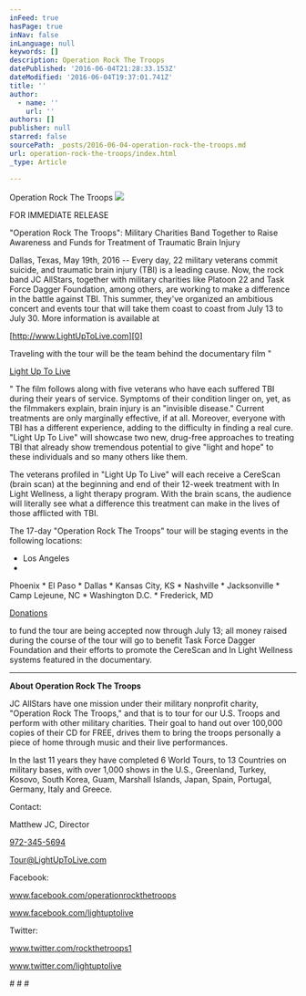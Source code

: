```yaml
---
inFeed: true
hasPage: true
inNav: false
inLanguage: null
keywords: []
description: Operation Rock The Troops
datePublished: '2016-06-04T21:28:33.153Z'
dateModified: '2016-06-04T19:37:01.741Z'
title: ''
author:
  - name: ''
    url: ''
authors: []
publisher: null
starred: false
sourcePath: _posts/2016-06-04-operation-rock-the-troops.md
url: operation-rock-the-troops/index.html
_type: Article

---
```

Operation Rock The Troops
![](https://the-grid-user-content.s3-us-west-2.amazonaws.com/d451f2d4-7d63-4301-97c1-b598cfe0e896.jpg)

FOR IMMEDIATE RELEASE

"Operation Rock The Troops": Military Charities Band Together to Raise Awareness and Funds for Treatment of Traumatic Brain Injury

Dallas, Texas, May 19th, 2016 -- Every day, 22 military veterans commit suicide, and traumatic brain injury (TBI) is a leading cause. Now, the rock band JC AllStars, together with military charities like Platoon 22 and Task Force Dagger Foundation, among others, are working to make a difference in the battle against TBI. This summer, they've organized an ambitious concert and events tour that will take them coast to coast from July 13 to July 30\. More information is available at 

[http://www.LightUpToLive.com][0]

Traveling with the tour will be the team behind the documentary film "

[Light Up To Live][1]

" The film follows along with five veterans who have each suffered TBI during their years of service. Symptoms of their condition linger on, yet, as the filmmakers explain, brain injury is an "invisible disease." Current treatments are only marginally effective, if at all. Moreover, everyone with TBI has a different experience, adding to the difficulty in finding a real cure. "Light Up To Live" will showcase two new, drug-free approaches to treating TBI that already show tremendous potential to give "light and hope" to these individuals and so many others like them. 

The veterans profiled in "Light Up To Live" will each receive a CereScan (brain scan) at the beginning and end of their 12-week treatment with In Light Wellness, a light therapy program. With the brain scans, the audience will literally see what a difference this treatment can make in the lives of those afflicted with TBI. 

The 17-day "Operation Rock The Troops" tour will be staging events in the following locations: 

* Los Angeles
* 
Phoenix
* 
El Paso
* 
Dallas
* 
Kansas
City, KS
* 
Nashville
* 
Jacksonville
* 
Camp
Lejeune, NC
* 
Washington
D.C.
* 
Frederick, MD

[Donations][2]

to fund the tour are being accepted now through July 13; all money raised during the course of the tour will go to benefit Task Force Dagger Foundation and their efforts to promote the CereScan and In Light Wellness systems featured in the documentary. 

****

**About Operation Rock The Troops**

JC AllStars have one mission under their military nonprofit charity, "Operation Rock The Troops," and that is to tour for our U.S. Troops and perform with other military charities. Their goal to hand out over 100,000 copies of their CD for FREE, drives them to bring the troops personally a piece of home through music and their live performances. 

In the last 11 years they have completed 6 World Tours, to 13 Countries on military bases, with over 1,000 shows in the U.S., Greenland, Turkey, Kosovo, South Korea, Guam, Marshall Islands, Japan, Spain, Portugal, Germany, Italy and Greece. 

Contact: 

Matthew JC, Director

[972-345-5694][3]

[Tour@LightUpToLive.com][3]

Facebook:

www.facebook.com/operationrockthetroops

www.facebook.com/lightuptolive

Twitter: 

www.twitter.com/rockthetroops1

www.twitter.com/lightuptolive

\# \# \# 

[0]: FOR%20IMMEDIATE%20RELEASE%0A%0A
[1]: http://www.LightUpToLive.com/
[2]: http://www.lightuptolive.com/donate.php
[3]: mailto:Tour@LightUpToLive.com
